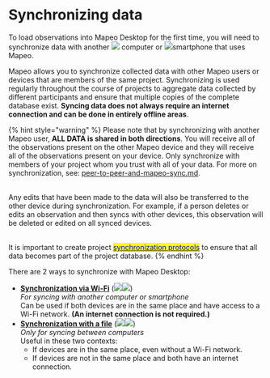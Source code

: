 # Synchronizing data

To load observations into Mapeo Desktop for the first time, you will need to synchronize data with another ![](../../../.gitbook/assets/Laptop\_with\_Mapeo.png) computer or ![](../../../.gitbook/assets/smartphone\_with\_Mapeo)smartphone that uses Mapeo.

Mapeo allows you to synchronize collected data with other Mapeo users or devices that are members of the same project. Synchronizing is used regularly throughout the course of projects to aggregate data collected by different participants and ensure that multiple copies of the complete database exist. **Syncing data does not always require an internet connection and can be done in entirely offline areas**.

{% hint style="warning" %}
Please note that by synchronizing with another Mapeo user, **ALL DATA is shared in both directions**. You will receive all of the observations present on the other Mapeo device and they will receive all of the observations present on your device. Only synchronize with members of your project whom you trust with all of your data. For more on synchronization, see: [peer-to-peer-and-mapeo-sync.md](../../../overview/about-mapeo/peer-to-peer-and-mapeo-sync.md "mention").

\
Any edits that have been made to the data will also be transferred to the other device during synchronization. For example, if a person deletes or edits an observation and then syncs with other devices, this observation will be deleted or edited on all synced devices.

\
It is important to create project [<mark style="color:blue;">synchronization protocols</mark>](../../essentials-for-a-successful-mapeo-project/creating-user-protocols.md) to ensure that all data becomes part of the project database.
{% endhint %}

There are 2 ways to synchronize with Mapeo Desktop:

* [**Synchronization via Wi-Fi**](syncing-data.md#synchronization-via-wifi)  (![](../../../.gitbook/assets/Laptop\_with\_Mapeo.png)![](../../../.gitbook/assets/smartphone\_with\_Mapeo))\
_For syncing with another computer or smartphone_\
Can be used if both devices are in the same place and have access to a Wi-Fi network. **(An internet connection is not required.)**
* [**Synchronization with a file**](syncing-data.md#synchronization-with-a-file) (![](../../../.gitbook/assets/Laptop\_with\_Mapeo.png)![](../../../.gitbook/assets/Laptop\_with\_Mapeo.png))\
_Only for syncing between computers_\
Useful in these two contexts:
  * If devices are in the same place, even without a Wi-Fi network.
  * If devices are not in the same place and both have an internet connection.

